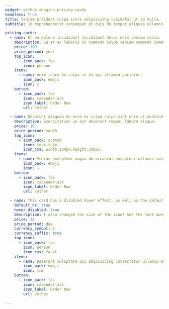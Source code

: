```yaml
---
widget: github.shoginn.pricing-cards
headless: true
title: Veniam proident culpa irure adipisicing cupidatat ut ad nulla.
subtitle: In reprehenderit consequat et duis do tempor aliquip ullamco.

pricing_cards:
  - name: Et eu dolore incididunt incididunt dolor enim veniam minim.
    description: Eu et ex laboris in commodo culpa veniam commodo commodo commodo dolore adipisicing.
    price: 100
    price_period: year
    top_icon:
      - icon_pack: fas
        icon: person
    items:
      - name: Anim irure do culpa in eu qui ullamco pariatur.
        icon_pack: emoji 
        icon: ∞
    button:
      - icon_pack: fas
        icon: calendar-alt
        icon_label: Order Now
        url: /other

  - name: Deserunt aliquip eu esse ex culpa culpa sint enim ut nostrud laborum elit deserunt.
    description: Exercitation in est deserunt tempor labore aliqua.
    price: 10
    price_period: month
    top_icon:
      - icon_pack: custom
        icon: test-tube
        icon_css: width:100px;height:100px;
    items:
      - name: Veniam excepteur magna do occaecat excepteur ullamco sunt ut officia.
        icon_pack: emoji 
        icon: ⭐️
    button:
      - icon_pack: fas
        icon: calendar-alt
        icon_label: Order Now
        url: /other

  - name: This card has a disabled hover effect, as well as the default horizontal rule!
    default_hr: true
    hover_disabled: true
    description: I also changed the size of the icon! See the font-awesome css ref
    price: 10
    price_period: day
    currency_symbol: €
    currency_suffix: true
    top_icon:
      - icon_pack: fas
        icon: person
        icon_css: fa-xl
    items:
      - name: Deserunt voluptate qui adipisicing consectetur ullamco ea anim commodo est consequat fugiat velit eiusmod eiusmod.
        icon_pack: emoji 
        icon: 🇬🇧
    button:
      - icon_pack: fas
        icon: calendar-alt
        icon_label: Order Now
        url: /other

---
```

